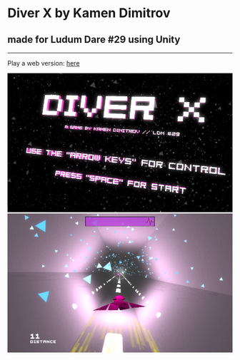 Diver X by Kamen Dimitrov
=====
made for Ludum Dare #29 using Unity
--------
_____________

Play a web version: [here](http://www.kamend.com/LDM29/)

![image](main.png)
![image](screen0.png)

